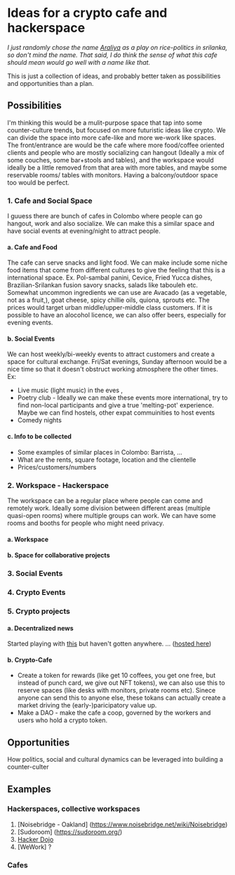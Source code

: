 # Ideas for a crypto cafe and hackerspace #

*I just randomly chose the name [Araliya](https://duckduckgo.com/?q=araliya&t=brave&iax=images&ia=images) as a play on rice-politics in srilanka, so don't mind the name. That said, I do think the sense of what this cafe should mean would go well with a name like that.*

This is just a collection of ideas, and probably better taken as possibilities and opportunities than a plan.

## Possibilities ##

I'm thinking this would be a mulit-purpose space that tap into some counter-culture trends, but focused on more futuristic ideas like crypto. We can divide the space into more cafe-like and more we-work like spaces. The front/entrance are would be the cafe where more food/coffee oriented clients and people who are mostly socializing can hangout (Ideally a mix of some couches, some bar+stools and tables), and the workspace would ideally be a little removed from that area with more tables, and maybe some reservable rooms/ tables with monitors. Having a balcony/outdoor space too would be perfect.


### 1. Cafe and Social Space ###

I guuess there are bunch of cafes in Colombo where people can go hangout, work and also socialize. We can make this a similar space and have social events at evening/night to attract people.

#### a. Cafe and Food
The cafe can serve snacks and light food. We can make include some niche food items that come from different cultures to give the feeling that this is a international space.
Ex. Pol-sambal panini, Cevice, Fried Yucca dishes, Brazilian-Srilankan fusion savory snacks, salads like tabouleh etc. Somewhat uncommon ingredients we can use are Avacado (as a vegetable, not as a fruit,), goat cheese, spicy chillie oils, quiona, sprouts etc. The prices would target urban middle/upper-middle class customers. If it is possible to have an alocohol licence, we can also offer beers, especially for evening events.

#### b. Social Events
We can host weekly/bi-weekly events to attract customers and create a space for cultural exchange. Fri/Sat evenings, Sunday afternoon would be a nice time so that it doesn't obstruct working atmosphere the other times.
Ex:
+ Live music (light music) in the eves ,
+ Poetry club - Ideally we can make these events more international, try to find non-local participants and give a true 'melting-pot' experience. Maybe we can find hostels, other expat commuinities to host events
+ Comedy nights

#### c. Info to be collected
+ Some examples of similar places in Colombo: Barrista, ...
+ What are the rents, square footage, location and the clientelle
+ Prices/customers/numbers

### 2. Workspace - Hackerspace ###
The workspace can be a regular place where people can come and remotely work. Ideally some division between different areas (multiple quasi-open rooms) where multiple groups can work. We can have some rooms and booths for people who might need privacy.

#### a. Workspace 
#### b. Space for collaborative projects

### 3. Social Events ###

### 4. Crypto Events ###

### 5. Crypto projects ###
#### a. Decentralized news
Started playing with [this](https://github.com/xcorat/denewz-0) but haven't gotten anywhere. ... ([hosted here](https://denewz-alpha.netlify.app/#/))
#### b. Crypto-Cafe
+ Create a token for rewards (like get 10 coffees, you get one free, but instead of punch card, we give out NFT tokens), we can also use this to reserve spaces (like desks with monitors, private rooms etc). Sinece anyone can send this to anyone else, these tokans can actually create a market driving the (early-)paricipatory value up.
+ Make a DAO - make the cafe a coop, governed by the workers and users who hold a crypto token.

## Opportunities ##

How politics, social and cultural dynamics can be leveraged into building a counter-culter


## Examples ##

### Hackerspaces, collective workspaces

1. [Noisebridge - Oakland] (https://www.noisebridge.net/wiki/Noisebridge)
2. [Sudoroom] (https://sudoroom.org/)
3. [Hacker Dojo](https://hackerdojo.com/)
4. [WeWork] ?

### Cafes ###